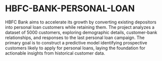 # HBFC-BANK-PERSONAL-LOAN

HBFC Bank aims to accelerate its growth by converting existing depositors into personal loan customers while retaining them. The project analyzes a dataset of 5000 customers, exploring demographic details, customer-bank relationships, and responses to the last personal loan campaign. The primary goal is to construct a predictive model identifying prospective customers likely to apply for personal loans, laying the foundation for actionable insights from historical customer data.
